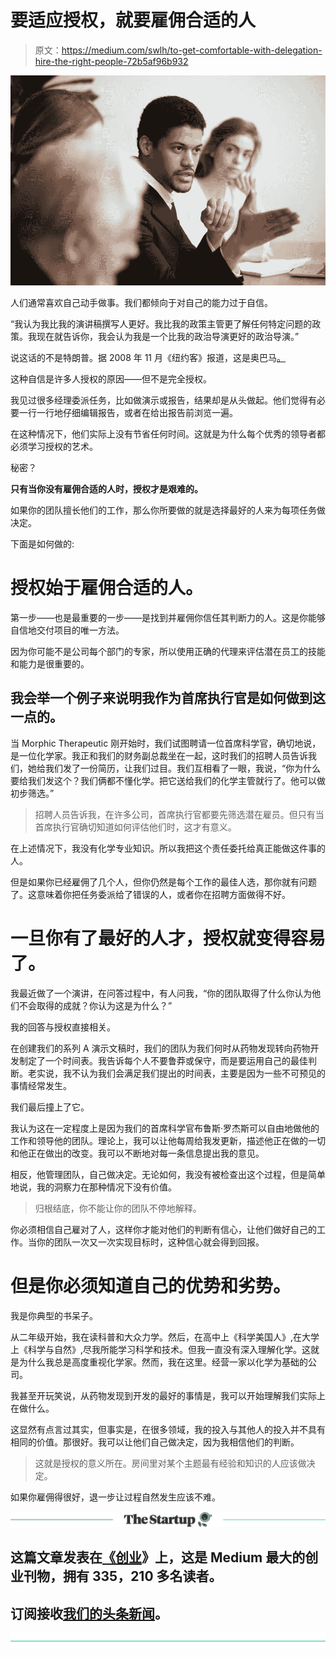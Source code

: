 # 要适应授权，就要雇佣合适的人

> 原文：<https://medium.com/swlh/to-get-comfortable-with-delegation-hire-the-right-people-72b5af96b932>

![](img/c6c9d118aa91db96b920c0b6c23e2685.png)

人们通常喜欢自己动手做事。我们都倾向于对自己的能力过于自信。

“我认为我比我的演讲稿撰写人更好。我比我的政策主管更了解任何特定问题的政策。我现在就告诉你，我会认为我是一个比我的政治导演更好的政治导演。”

说这话的不是特朗普。据 2008 年 11 月《纽约客》报道，这是奥巴马[。](https://www.newyorker.com/magazine/2008/11/17/battle-plans)

这种自信是许多人授权的原因——但不是完全授权。

我见过很多经理委派任务，比如做演示或报告，结果却是从头做起。他们觉得有必要一行一行地仔细编辑报告，或者在给出报告前浏览一遍。

在这种情况下，他们实际上没有节省任何时间。这就是为什么每个优秀的领导者都必须学习授权的艺术。

秘密？

**只有当你没有雇佣合适的人时，授权才是艰难的。**

如果你的团队擅长他们的工作，那么你所要做的就是选择最好的人来为每项任务做决定。

下面是如何做的:

# **授权始于雇佣合适的人。**

第一步——也是最重要的一步——是找到并雇佣你信任其判断力的人。这是你能够自信地交付项目的唯一方法。

因为你可能不是公司每个部门的专家，所以使用正确的代理来评估潜在员工的技能和能力是很重要的。

## 我会举一个例子来说明我作为首席执行官是如何做到这一点的。

当 Morphic Therapeutic 刚开始时，我们试图聘请一位首席科学官，确切地说，是一位化学家。我正和我们的财务副总裁坐在一起，这时我们的招聘人员告诉我们，她给我们发了一份简历，让我们过目。我们互相看了一眼，我说，“你为什么要给我们发这个？我们俩都不懂化学。把它送给我们的化学主管就行了。他可以做初步筛选。”

> 招聘人员告诉我，在许多公司，首席执行官都要先筛选潜在雇员。但只有当首席执行官确切知道如何评估他们时，这才有意义。

在上述情况下，我没有化学专业知识。所以我把这个责任委托给真正能做这件事的人。

但是如果你已经雇佣了几个人，但你仍然是每个工作的最佳人选，那你就有问题了。这意味着你把任务委派给了错误的人，或者你在招聘方面做得不好。

# 一旦你有了最好的人才，授权就变得容易了。

我最近做了一个演讲，在问答过程中，有人问我，“你的团队取得了什么你认为他们不会取得的成就？你认为这是为什么？”

我的回答与授权直接相关。

在创建我们的系列 A 演示文稿时，我们的团队为我们何时从药物发现转向药物开发制定了一个时间表。我告诉每个人不要鲁莽或保守，而是要运用自己的最佳判断。老实说，我不认为我们会满足我们提出的时间表，主要是因为一些不可预见的事情经常发生。

我们最后撞上了它。

我认为这在一定程度上是因为我们的首席科学官布鲁斯·罗杰斯可以自由地做他的工作和领导他的团队。理论上，我可以让他每周给我发更新，描述他正在做的一切和他正在做出的改变。我可以不断地对每一条信息提出我的意见。

相反，他管理团队，自己做决定。无论如何，我没有被检查出这个过程，但是简单地说，我的洞察力在那种情况下没有价值。

> 归根结底，你不能让你的团队不停地解释。

你必须相信自己雇对了人，这样你才能对他们的判断有信心，让他们做好自己的工作。当你的团队一次又一次实现目标时，这种信心就会得到回报。

# 但是你必须知道自己的优势和劣势。

我是你典型的书呆子。

从二年级开始，我在读科普和大众力学。然后，在高中上《科学美国人》,在大学上《科学与自然》,尽我所能学习科学和技术。但我一直没有深入理解化学。这就是为什么我总是高度重视化学家。然而，我在这里。经营一家以化学为基础的公司。

我甚至开玩笑说，从药物发现到开发的最好的事情是，我可以开始理解我们实际上在做什么。

这显然有点言过其实，但事实是，在很多领域，我的投入与其他人的投入并不具有相同的价值。那很好。我可以让他们自己做决定，因为我相信他们的判断。

> 这就是授权的意义所在。房间里对某个主题最有经验和知识的人应该做决定。

如果你雇佣得很好，退一步让过程自然发生应该不难。

[![](img/308a8d84fb9b2fab43d66c117fcc4bb4.png)](https://medium.com/swlh)

## 这篇文章发表在[《创业](https://medium.com/swlh)》上，这是 Medium 最大的创业刊物，拥有 335，210 多名读者。

## 订阅接收[我们的头条新闻](http://growthsupply.com/the-startup-newsletter/)。

[![](img/b0164736ea17a63403e660de5dedf91a.png)](https://medium.com/swlh)